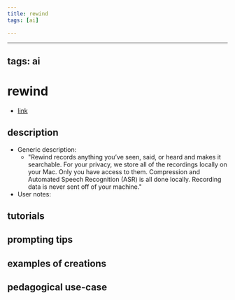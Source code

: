 ```yaml
---
title: rewind
tags: [ai]

---
```


---
tags: ai 
---


# rewind


* [link](https://www.rewind.ai/)

## description
* Generic description: 
    * "Rewind records anything you’ve seen, said, or heard and makes it searchable. For your privacy, we store all of the recordings locally on your Mac. Only you have access to them. Compression and Automated Speech Recognition (ASR) is all done locally. Recording data is never sent off of your machine."
* User notes:

## tutorials

## prompting tips

## examples of creations 

## pedagogical use-case 